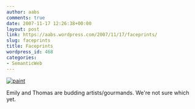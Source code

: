 ```yaml
---
author: aabs
comments: true
date: 2007-11-17 12:26:38+00:00
layout: post
link: https://aabs.wordpress.com/2007/11/17/faceprints/
slug: faceprints
title: Faceprints
wordpress_id: 468
categories:
- SemanticWeb
---
```


[![paint](http://aabs.files.wordpress.com/2007/11/paint-thumb.png)](http://aabs.files.wordpress.com/2007/11/paint.png)  

Emily and Thomas are budding artists/gourmands. We're not sure which yet.
